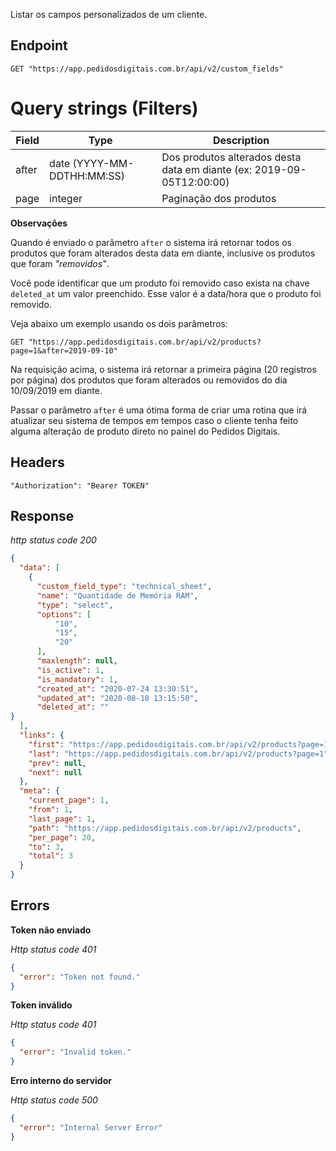 Listar os campos personalizados de um cliente.

## Endpoint

```
GET "https://app.pedidosdigitais.com.br/api/v2/custom_fields"
```

# Query strings (Filters)

| Field | Type                       | Description                                                           |
| ----- | -------------------------- | --------------------------------------------------------------------- |
| after | date (YYYY-MM-DDTHH:MM:SS) | Dos produtos alterados desta data em diante (ex: 2019-09-05T12:00:00) |
| page  | integer                    | Paginação dos produtos                                                |

**Observações**

Quando é enviado o parâmetro `after` o sistema irá retornar todos os produtos que foram alterados desta data em diante, inclusive os produtos que foram _"removidos"_.

Você pode identificar que um produto foi removido caso exista na chave `deleted_at` um valor preenchido. Esse valor é a data/hora que o produto foi removido.

Veja abaixo um exemplo usando os dois parâmetros:

```
GET "https://app.pedidosdigitais.com.br/api/v2/products?page=1&after=2019-09-10"
```

Na requisição acima, o sistema irá retornar a primeira página (20 registros por página) dos produtos que foram alterados ou removidos do dia 10/09/2019 em diante.

Passar o parâmetro `after` é uma ótima forma de criar uma rotina que irá atualizar seu sistema de tempos em tempos caso o cliente tenha feito alguma alteração de produto direto no painel do Pedidos Digitais.

## Headers

```
"Authorization": "Bearer TOKEN"
```

## Response

_http status code 200_

```json
{
  "data": [
    {
      "custom_field_type": "technical_sheet",
      "name": "Quantidade de Memória RAM",
      "type": "select",
      "options": [
          "10",
          "15",
          "20"
      ],
      "maxlength": null,
      "is_active": 1,
      "is_mandatory": 1,
      "created_at": "2020-07-24 13:30:51",
      "updated_at": "2020-08-18 13:15:50",
      "deleted_at": ""
}
  ],
  "links": {
    "first": "https://app.pedidosdigitais.com.br/api/v2/products?page=1",
    "last": "https://app.pedidosdigitais.com.br/api/v2/products?page=1",
    "prev": null,
    "next": null
  },
  "meta": {
    "current_page": 1,
    "from": 1,
    "last_page": 1,
    "path": "https://app.pedidosdigitais.com.br/api/v2/products",
    "per_page": 20,
    "to": 3,
    "total": 3
  }
}
```

## Errors

**Token não enviado**

_Http status code 401_

```json
{
  "error": "Token not found."
}
```

**Token inválido**

_Http status code 401_

```json
{
  "error": "Invalid token."
}
```

**Erro interno do servidor**

_Http status code 500_

```json
{
  "error": "Internal Server Error"
}
```
